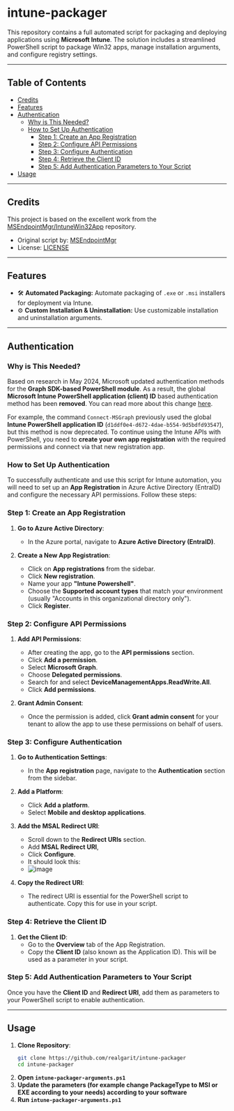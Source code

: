 # intune-packager

This repository contains a full automated script for packaging and deploying applications using **Microsoft Intune**. The solution includes a streamlined PowerShell script to package Win32 apps, manage installation arguments, and configure registry settings.

---

## Table of Contents
- [Credits](#credits)
- [Features](#features)
- [Authentication](#authentication)
  - [Why is This Needed?](#why-is-this-needed)
  - [How to Set Up Authentication](#how-to-set-up-authentication)
    - [Step 1: Create an App Registration](#step-1-create-an-app-registration)
    - [Step 2: Configure API Permissions](#step-2-configure-api-permissions)
    - [Step 3: Configure Authentication](#step-3-configure-authentication)
    - [Step 4: Retrieve the Client ID](#step-4-retrieve-the-client-id)
    - [Step 5: Add Authentication Parameters to Your Script](#step-5-add-authentication-parameters-to-your-script)
- [Usage](#Usage)

---

## Credits

This project is based on the excellent work from the [MSEndpointMgr/IntuneWin32App](https://github.com/MSEndpointMgr/IntuneWin32App) repository.

- Original script by: [MSEndpointMgr](https://github.com/MSEndpointMgr)
- License: [LICENSE](https://github.com/MSEndpointMgr/IntuneWin32App/blob/master/LICENSE)

---

## Features

- 🛠 **Automated Packaging:** Automate packaging of `.exe` or `.msi` installers for deployment via Intune.
- ⚙️ **Custom Installation & Uninstallation:** Use customizable installation and uninstallation arguments.

---

## Authentication

### Why is This Needed?

Based on research in May 2024, Microsoft updated authentication methods for the **Graph SDK-based PowerShell module**. As a result, the global **Microsoft Intune PowerShell application (client) ID** based authentication method has been **removed**. You can read more about this change [here](https://learn.microsoft.com/en-us/samples/microsoftgraph/powershell-intune-samples/important/).

For example, the command `Connect-MSGraph` previously used the global **Intune PowerShell application ID** (`d1ddf0e4-d672-4dae-b554-9d5bdfd93547`), but this method is now deprecated. To continue using the Intune APIs with PowerShell, you need to **create your own app registration** with the required permissions and connect via that new registration app.

### How to Set Up Authentication

To successfully authenticate and use this script for Intune automation, you will need to set up an **App Registration** in Azure Active Directory (EntraID) and configure the necessary API permissions. Follow these steps:

### Step 1: Create an App Registration
1. **Go to Azure Active Directory**:
   - In the Azure portal, navigate to **Azure Active Directory (EntraID)**.
   
2. **Create a New App Registration**:
   - Click on **App registrations** from the sidebar.
   - Click **New registration**.
   - Name your app **"Intune Powershell"**.
   - Choose the **Supported account types** that match your environment (usually "Accounts in this organizational directory only").
   - Click **Register**.

### Step 2: Configure API Permissions
1. **Add API Permissions**:
   - After creating the app, go to the **API permissions** section.
   - Click **Add a permission**.
   - Select **Microsoft Graph**.
   - Choose **Delegated permissions**.
   - Search for and select **DeviceManagementApps.ReadWrite.All**.
   - Click **Add permissions**.
   
2. **Grant Admin Consent**:
   - Once the permission is added, click **Grant admin consent** for your tenant to allow the app to use these permissions on behalf of users.

### Step 3: Configure Authentication
1. **Go to Authentication Settings**:
   - In the **App registration** page, navigate to the **Authentication** section from the sidebar.

2. **Add a Platform**:
   - Click **Add a platform**.
   - Select **Mobile and desktop applications**.

3. **Add the MSAL Redirect URI**:
   - Scroll down to the **Redirect URIs** section.
   - Add **MSAL Redirect URI**,
   - Click **Configure**.
   - It should look this:
   - ![image](https://github.com/user-attachments/assets/c052161f-7109-4a37-9e6e-91285799d0c6)
     
4. **Copy the Redirect URI**:
   - The redirect URI is essential for the PowerShell script to authenticate. Copy this for use in your script.

### Step 4: Retrieve the Client ID
1. **Get the Client ID**:
   - Go to the **Overview** tab of the App Registration.
   - Copy the **Client ID** (also known as the Application ID). This will be used as a parameter in your script.

### Step 5: Add Authentication Parameters to Your Script
Once you have the **Client ID** and **Redirect URI**, add them as parameters to your PowerShell script to enable authentication.

---

## Usage

1. **Clone Repository**:
    ```bash
    git clone https://github.com/realgarit/intune-packager
    cd intune-packager
    ```
2. **Open `intune-packager-arguments.ps1`**
3. **Update the parameters (for example change PackageType to MSI or EXE according to your needs) according to your software**
4. **Run `intune-packager-arguments.ps1`**

